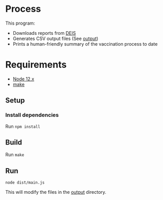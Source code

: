 
# Process

This program:

- Downloads reports from [DEIS](https://deis.minsal.cl/)
- Generates CSV output files (See [output](../output))
- Prints a human-friendly summary of the vaccination process to date

# Requirements

- [Node 12.x](https://nodejs.org/en/)
- [make](https://www.gnu.org/software/make/)

## Setup

### Install dependencies

Run `npm install`

## Build

Run `make`

## Run

`node dist/main.js`

This will modify the files in the [output](../output) directory.
